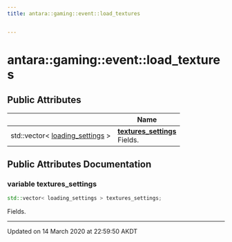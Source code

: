 ```yaml
---
title: antara::gaming::event::load_textures


---
```


# antara::gaming::event::load_textures

















## Public Attributes

|                | Name           |
| -------------- | -------------- |
| std::vector< [loading_settings](Classes/structantara_1_1gaming_1_1event_1_1loading__settings.md) > | **[textures_settings](Classes/structantara_1_1gaming_1_1event_1_1load__textures.md#variable-textures_settings)** <br>Fields.  |












## Public Attributes Documentation

### variable textures_settings

```cpp
std::vector< loading_settings > textures_settings;
```

Fields. 































-------------------------------

Updated on 14 March 2020 at 22:59:50 AKDT